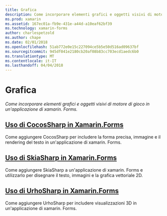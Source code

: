 ```yaml
---
title: Grafica
description: Come incorporare elementi grafici e oggetti visivi di motore di gioco in un'applicazione di xamarin. Forms.
ms.prod: xamarin
ms.assetid: 167ec01a-fb9e-431e-a44d-a10eaf62bf39
ms.technology: xamarin-forms
author: charlespetzold
ms.author: chape
ms.date: 02/01/2018
ms.openlocfilehash: 51ab772e0e15c227094ce5b5e50d516ad09637bf
ms.sourcegitcommit: 945df041e2180cb20af08b83cc703ecd1aedc6b0
ms.translationtype: MT
ms.contentlocale: it-IT
ms.lasthandoff: 04/04/2018
---
```

# <a name="graphics"></a>Grafica

_Come incorporare elementi grafici e oggetti visivi di motore di gioco in un'applicazione di xamarin. Forms._

## <a name="using-cocossharp-in-xamarinformscocossharpmd"></a>[Uso di CocosSharp in Xamarin.Forms](cocossharp.md)

Come aggiungere CocosSharp per includere la forma precisa, immagine e il rendering del testo in un'applicazione di xamarin. Forms.

## <a name="using-skiasharp-in-xamarinformsskiasharpindexmd"></a>[Uso di SkiaSharp in Xamarin.Forms](skiasharp/index.md)

Come aggiungere SkiaSharp a un'applicazione di xamarin. Forms e utilizzarlo per disegnare il testo, immagini e la grafica vettoriale 2D.

## <a name="using-urhosharp-in-xamarinformsurhosharpmd"></a>[Uso di UrhoSharp in Xamarin.Forms](urhosharp.md)

Come aggiungere UrhoSharp per includere visualizzazioni 3D in un'applicazione di xamarin. Forms.
